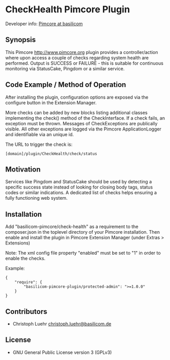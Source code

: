 CheckHealth Pimcore Plugin
================================================
    
Developer info: [Pimcore at basilicom](http://basilicom.de/en/pimcore)

## Synopsis

This Pimcore http://www.pimcore.org plugin provides a controller/action
where upon access a couple of checks regarding system health are performed.
Output is SUCCESS or FAILURE - this is suitable for continuous monitoring
via StatusCake, Pingdom or a similar service.

## Code Example / Method of Operation

After installing the plugin, configuration options are exposed via the 
configure button in the Extension Manager.

More checks can be added by new <check></check> blocks listing additional
classes implementing the check() method of the CheckInterface.
If a check fails, an exception must be thrown. Messages of CheckExceptions
are publically visible. All other exceptions are logged via the Pimcore
ApplicationLogger and identifiable via an unique id.

The URL to trigger the check is:

    [domain]/plugin/CheckHealth/check/status

## Motivation

Services like Pingdom and StatusCake should be used by detecting a specific
success state instead of looking for closing body tags, status codes or similar
indications. A dedicated list of checks helps ensuring a fully functioning
web system.

## Installation

Add "basilicom-pimcore/check-health" as a requirement to the composer.json 
in the toplevel directory of your Pimcore installation. Then enable and install 
the plugin in Pimcore Extension Manager (under Extras > Extensions)

Note: The xml config file property "enabled" must be set to "1" in order to
enable the checks.

Example:

    {
        "require": {
            "basilicom-pimcore-plugin/protected-admin": ">=1.0.0"
        }
    }

## Contributors

* Christoph Luehr christoph.luehr@basilicom.de

## License

* GNU General Public License version 3 (GPLv3)
